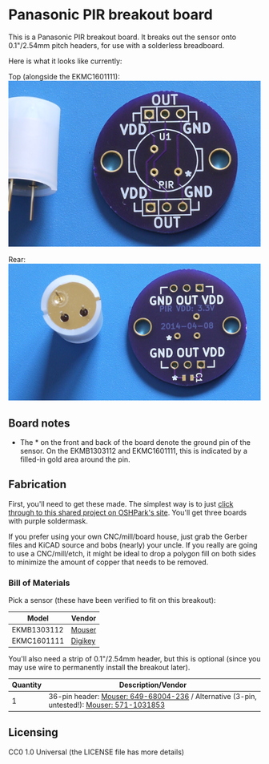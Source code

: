 # Panasonic PIR breakout board

This is a Panasonic PIR breakout board. It breaks out the sensor onto 0.1"/2.54mm pitch headers, for use with a solderless breadboard.

Here is what it looks like currently:

Top (alongside the EKMC1601111):
![Panasonic PIR breakout board - top](pictures/top_side_white_pir.png)

Rear:
![Panasonic PIR breakout board - bottom](pictures/back_side_white_pir_bottom.png)

## Board notes

* The \* on the front and back of the board denote the ground pin of the sensor. On the EKMB1303112 and EKMC1601111, this is indicated by a filled-in gold area around the pin.

## Fabrication

First, you'll need to get these made. The simplest way is to just [click through to this shared project on OSHPark's site](http://oshpark.com/shared_projects/VIIMKRcy). You'll get three boards with purple soldermask.

If you prefer using your own CNC/mill/board house, just grab the Gerber files and KiCAD source and bobs (nearly) your uncle. If you really are going to use a CNC/mill/etch, it might be ideal to drop a polygon fill on both sides to minimize the amount of copper that needs to be removed.

### Bill of Materials

Pick a sensor (these have been verified to fit on this breakout):

| Model       | Vendor |
| ----------- | ------ |
| EKMB1303112 | [Mouser](http://www.mouser.com/Search/Refine.aspx?Keyword=EKMB1303112) |
| EKMC1601111 | [Digikey](http://www.digikey.com/product-search/en?WT.z_header=search_go&lang=en&site=us&keywords=EKMC1601111) |

You'll also need a strip of 0.1"/2.54mm header, but this is optional (since you may use wire to permanently 
install the breakout later).

| Quantity | Description/Vendor |
| -------- | ------------------ |
| 1        | 36-pin header: [Mouser: 649-68004-236](http://www.mouser.com/Search/Refine.aspx?Keyword=649-68004-236) / Alternative (3-pin, untested!): [Mouser: 571-1031853](http://www.mouser.com/Search/Refine.aspx?Keyword=571-1031853) |

## Licensing

CC0 1.0 Universal (the LICENSE file has more details)
